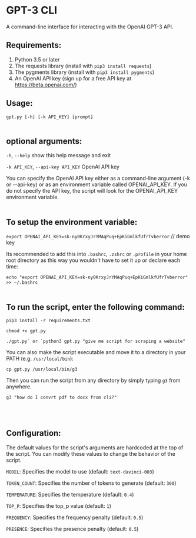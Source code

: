 # GPT-3 CLI
A command-line interface for interacting with the OpenAI GPT-3 API.

## Requirements:
1. Python 3.5 or later
1. The requests library (install with `pip3 install requests`)
1. The pygments library (install with `pip3 install pygments`)
1. An OpenAI API key (sign up for a free API key at https://beta.openai.com/)

## Usage:

```gpt.py [-h] [-k API_KEY] [prompt]```
<br />
<br />

## optional arguments:

  `-h`, `--help` show this help message and exit
  
  `-k API_KEY`, `--api-key API_KEY` OpenAI API key

You can specify the OpenAI API key either as a command-line argument (-k or --api-key) or as an environment variable called OPENAI_API_KEY. If you do not specify the API key, the script will look for the OPENAI_API_KEY environment variable.
<br />
<br />

## To setup the environment variable: 

```export OPENAI_API_KEY=sk-ny0KrxyJrYMAqPuq+EpKiGmlkfUfrTvberror``` // demo key

Its recommended to add this into `.bashrc`, `.zshrc` or `.profile` in your home root directory as this way you wouldn't have to set it up or declare each time:

```echo "export OPENAI_API_KEY=sk-ny0KrxyJrYMAqPuq+EpKiGmlkfUfrTvberror" >> ~/.bashrc```
<br />
<br />

## To run the script, enter the following command:

```pip3 install -r requirements.txt```

```chmod +x gpt.py```

```./gpt.py` or `python3 gpt.py "give me script for scraping a website"```

You can also make the script executable and move it to a directory in your PATH (e.g. `/usr/local/bin`):

```cp gpt.py /usr/local/bin/g3```

Then you can run the script from any directory by simply typing `g3` from anywhere.

```g3 "how do I convrt pdf to docx from cli?"```

<br />
<br /> 

## Configuration:
The default values for the script's arguments are hardcoded at the top of the script. You can modify these values to change the behavior of the script.

`MODEL`: Specifies the model to use (default: `text-davinci-003`)

`TOKEN_COUNT`: Specifies the number of tokens to generate (default: `300`)

`TEMPERATURE`: Specifies the temperature (default: `0.4`)

`TOP_P`: Specifies the top_p value (default: `1`)

`FREQUENCY`: Specifies the frequency penalty (default: `0.5`)

`PRESENCE`: Specifies the presence penalty (default: `0.5`)
